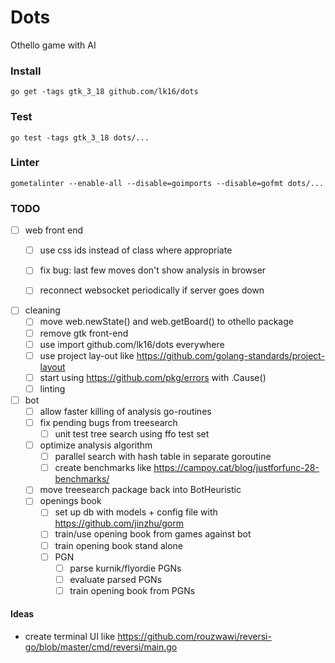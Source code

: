 
# Dots
Othello game with AI

### Install
```
go get -tags gtk_3_18 github.com/lk16/dots
```

### Test
```
go test -tags gtk_3_18 dots/...
```

### Linter

```
gometalinter --enable-all --disable=goimports --disable=gofmt dots/...
```

### TODO
- [ ] web front end
    - [ ] use css ids instead of class where appropriate
    - [ ] fix bug: last few moves don't show analysis in browser
    - [ ] reconnect websocket periodically if server goes down


- [ ] cleaning
    - [ ] move web.newState() and web.getBoard() to othello package
    - [ ] remove gtk front-end
    - [ ] use import github.com/lk16/dots everywhere
    - [ ] use project lay-out like https://github.com/golang-standards/project-layout
    - [ ] start using https://github.com/pkg/errors with .Cause()
    - [ ] linting

- [ ] bot
    - [ ] allow faster killing of analysis go-routines
    - [ ] fix pending bugs from treesearch
        - [ ] unit test tree search using ffo test set
    - [ ] optimize analysis algorithm
        - [ ] parallel search with hash table in separate goroutine
        - [ ] create benchmarks like https://campoy.cat/blog/justforfunc-28-benchmarks/
    - [ ] move treesearch package back into BotHeuristic
    - [ ] openings book
        - [ ] set up db with models + config file with https://github.com/jinzhu/gorm
        - [ ] train/use opening book from games against bot
        - [ ] train opening book stand alone
        - [ ] PGN
            - [ ] parse kurnik/flyordie PGNs
            - [ ] evaluate parsed PGNs
            - [ ] train opening book from PGNs

#### Ideas
- create terminal UI like https://github.com/rouzwawi/reversi-go/blob/master/cmd/reversi/main.go

